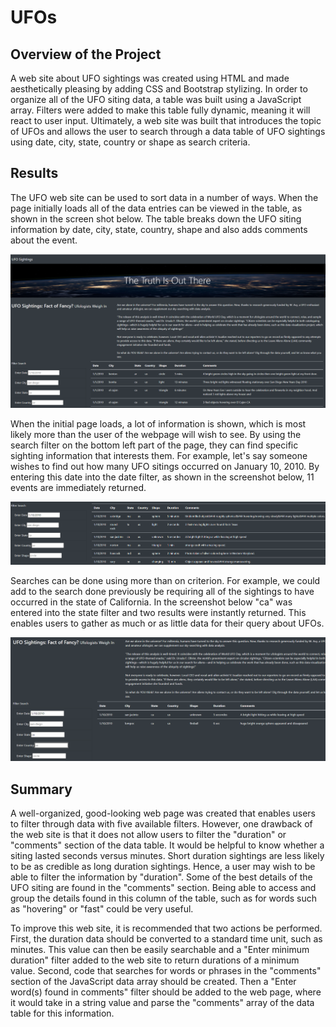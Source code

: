 # UFOs
## Overview of the Project
A web site about UFO sightings was created using HTML and made aesthetically pleasing by adding CSS and Bootstrap stylizing. In order to organize all of the UFO siting data, a table was built using a JavaScript array. Filters were added to make this table fully dynamic, meaning it will react to user input.  Ultimately, a web site was built that introduces the topic of UFOs and allows the user to search through a data table of UFO sightings using date, city, state, country or shape as search criteria.

## Results
The UFO web site can be used to sort data in a number of ways.  When the page initially loads all of the data entries can be viewed in the table, as shown in the screen shot below.  The table breaks down the UFO siting information by date, city, state, country, shape and also adds comments about the event.

![screenshot of initial UFO Finder page](static/images/ufos1.png)

When the initial page loads, a lot of information is shown, which is most likely more than the user of the webpage will wish to see. By using the search filter on the bottom left part of the page, they can find specific sighting information that interests them.  For example, let's say someone wishes to find out how many UFO sitings occurred on January 10, 2010.  By entering this date into the date filter, as shown in the screenshot below, 11 events are immediately returned.  

![UFO Finder webpage searching a specific date](static/images/ufos2.png)

Searches can be done using more than on criterion.  For example, we could add to the search done previously be requiring all of the sightings to have occurred in the state of California.  In the screenshot below "ca" was entered into the state filter and two results were instantly returned.  This enables users to gather as much or as little data for their query about UFOs. 

![UFO Finder webpage searching a specific date and state](static/images/ufos3.png)


## Summary
A well-organized, good-looking web page was created that enables users to filter through data with five available filters.  However, one drawback of the web site is that 
it does not allow users to filter the "duration" or "comments" section of the data table.  It would be helpful to know whether a siting lasted seconds versus minutes.  Short duration sightings are less likely to be as credible as long duration sightings.  Hence, a user may wish to be able to filter the information by "duration".  Some of the best details of the UFO siting are found in the "comments" section.  Being able to access and group the details found in this column of the table, such as for words such as "hovering" or "fast" could be very useful.  
 
To improve this web site, it is recommended that two actions be performed.  First, the duration data should be converted to a standard time unit, such as minutes.  This value can then be easily searchable and a "Enter minimum duration" filter added to the web site to return durations of a minimum value.  Second, code that searches for words or phrases in the "comments" section of the JavaScript data array should be created.  Then a "Enter word(s) found in comments" filter should be added to the web page, where it would take in a string value and parse the "comments" array of the data table for this information.    
